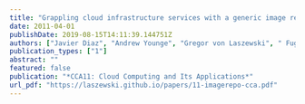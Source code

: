 ```yaml
---
title: "Grappling cloud infrastructure services with a generic image repository"
date: 2011-04-01
publishDate: 2019-08-15T14:11:39.144751Z
authors: ["Javier Diaz", "Andrew Younge", "Gregor von Laszewski", " FugangWang", "Geoffrey C. Fox"]
publication_types: ["1"]
abstract: ""
featured: false
publication: "*CCA11: Cloud Computing and Its Applications*"
url_pdf: "https://laszewski.github.io/papers/11-imagerepo-cca.pdf"
---
```


